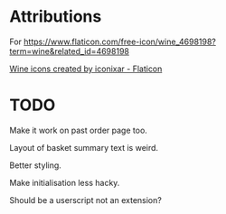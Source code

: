 # Attributions

For https://www.flaticon.com/free-icon/wine_4698198?term=wine&related_id=4698198

<a href="https://www.flaticon.com/free-icons/wine" title="wine icons">Wine icons created by iconixar - Flaticon</a>


# TODO

Make it work on past order page too.

Layout of basket summary text is weird.

Better styling.

Make initialisation less hacky.

Should be a userscript not an extension?

